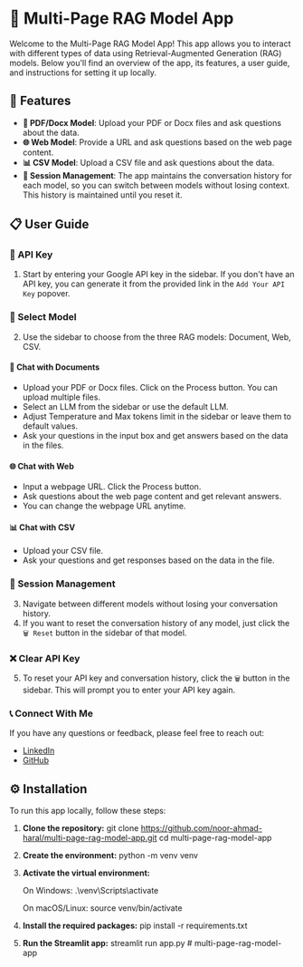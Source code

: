 # 🚀 Multi-Page RAG Model App

Welcome to the Multi-Page RAG Model App! This app allows you to interact with different types of data using Retrieval-Augmented Generation (RAG) models. Below you'll find an overview of the app, its features, a user guide, and instructions for setting it up locally.

## 🌟 Features

- **📄 PDF/Docx Model**: Upload your PDF or Docx files and ask questions about the data.
- **🌐 Web Model**: Provide a URL and ask questions based on the web page content.
- **📊 CSV Model**: Upload a CSV file and ask questions about the data.
- **🔄 Session Management**: The app maintains the conversation history for each model, so you can switch between models without losing context. This history is maintained until you reset it.

## 📋 User Guide

### 🔑 API Key
1. Start by entering your Google API key in the sidebar. If you don't have an API key, you can generate it from the provided link in the `Add Your API Key` popover.

### 🔀 Select Model
2. Use the sidebar to choose from the three RAG models: Document, Web, CSV.

#### 📄 Chat with Documents
- Upload your PDF or Docx files. Click on the Process button. You can upload multiple files.
- Select an LLM from the sidebar or use the default LLM.
- Adjust Temperature and Max tokens limit in the sidebar or leave them to default values.
- Ask your questions in the input box and get answers based on the data in the files.

#### 🌐 Chat with Web
- Input a webpage URL. Click the Process button.
- Ask questions about the web page content and get relevant answers.
- You can change the webpage URL anytime.

#### 📊 Chat with CSV
- Upload your CSV file.
- Ask your questions and get responses based on the data in the file.

### 🔄 Session Management
3. Navigate between different models without losing your conversation history.
4. If you want to reset the conversation history of any model, just click the `🗑️ Reset` button in the sidebar of that model.

### ❌ Clear API Key
5. To reset your API key and conversation history, click the `🗑️` button in the sidebar. This will prompt you to enter your API key again.

### 📞 Connect With Me
If you have any questions or feedback, please feel free to reach out:
- [LinkedIn](https://www.linkedin.com/in/noor-ahmad-haral-ml-engineer/)
- [GitHub](https://github.com/noor-ahmad-haral)

## ⚙️ Installation

To run this app locally, follow these steps:

1. **Clone the repository:**
   git clone https://github.com/noor-ahmad-haral/multi-page-rag-model-app.git
   cd multi-page-rag-model-app

2. **Create the environment:**
   python -m venv venv

3. **Activate the virtual environment:**

   On Windows:
   .\venv\Scripts\activate

   On macOS/Linux:
   source venv/bin/activate

4. **Install the required packages:**
   pip install -r requirements.txt

5. **Run the Streamlit app:**
   streamlit run app.py
#   m u l t i - p a g e - r a g - m o d e l - a p p 
 
 
